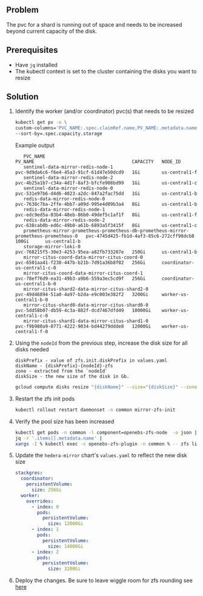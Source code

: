 ## Problem

The pvc for a shard is running out of space and needs to be increased beyond current capacity of the disk.

## Prerequisites

- Have `jq` installed
- The kubectl context is set to the cluster containing the disks you want to resize

## Solution

1. Identify the worker (and/or coordinator) pvc(s) that needs to be resized
   ```bash
   kubectl get pv -o \
   custom-columns='PVC_NAME:.spec.claimRef.name,PV_NAME:.metadata.name,CAPACITY:..spec.capacity.storage,NODE_ID:.spec.nodeAffinity.required.nodeSelectorTerms[0].matchExpressions[0].values[0]' \
   --sort-by=.spec.capacity.storage
   ```
   Example output
   ```text
      PVC_NAME                                                                               PV_NAME                                    CAPACITY   NODE_ID
      sentinel-data-mirror-redis-node-1                                                      pvc-9d9da6c6-f6e4-45a3-91cf-61d47e50dcd9   1Gi        us-central1-f
      sentinel-data-mirror-redis-node-2                                                      pvc-4b25a1b7-c34a-4d1f-8af3-bfcfe908bd99   1Gi        us-central1-c
      sentinel-data-mirror-redis-node-0                                                      pvc-531e97b6-d4d6-4023-a2dc-847a2fac75dd   1Gi        us-central1-b
      redis-data-mirror-redis-node-0                                                         pvc-7638c7ba-2ffe-4bb7-a09d-995e4d09b3a4   8Gi        us-central1-b
      redis-data-mirror-redis-node-1                                                         pvc-edc9ed5a-03b4-48eb-86b0-49def5c1af1f   8Gi        us-central1-f
      redis-data-mirror-redis-node-2                                                         pvc-638cab0b-ed6c-49b0-a61b-6893a5f3415f   8Gi        us-central1-c
      prometheus-mirror-prometheus-prometheus-db-prometheus-mirror-prometheus-prometheus-0   pvc-4745d425-fb1d-4af3-85c6-272cff98dcb8   100Gi      us-central1-b
      storage-mirror-loki-0                                                                  pvc-768215f5-30e3-4253-95ea-a82fb733207e   250Gi      us-central1-b
      mirror-citus-coord-data-mirror-citus-coord-0                                           pvc-6501aa41-f238-447b-b21b-7d91a36b8f02   256Gi      coordinator-us-central1-c-0
      mirror-citus-coord-data-mirror-citus-coord-1                                           pvc-78ef76d9-ea31-49b3-a9b6-559a3ec5cd9f   256Gi      coordinator-us-central1-b-0
      mirror-citus-shard2-data-mirror-citus-shard2-0                                         pvc-49d46894-51a0-4a97-b2da-e9c003e382f2   3200Gi     worker-us-central1-b-0
      mirror-citus-shard0-data-mirror-citus-shard0-0                                         pvc-5dd58b07-db59-4c3a-882f-dcd7467dfd49   10000Gi    worker-us-central1-c-0
      mirror-citus-shard1-data-mirror-citus-shard1-0                                         pvc-f9b980a9-0771-4222-9034-bd44279ddde8   12000Gi    worker-us-central1-f-0
   ```
2. Using the `nodeId` from the previous step, increase the disk size for all disks needed
   ```text
   diskPrefix - value of zfs.init.diskPrefix in values.yaml
   diskName - {diskPrefix}-{nodeId}-zfs
   zone - extracted from the `nodeId`
   diskSize - the new size of the disk in Gb.
   ```
   ```bash
   gcloud compute disks resize "{diskName}" --size="{diskSize}" --zone="{zone}"
   ```
3. Restart the zfs init pods
   ```bash
   kubectl rollout restart daemonset -n common mirror-zfs-init
   ```
4. Verify the pool size has been increased
   ```bash
   kubectl get pods -n common -l component=openebs-zfs-node  -o json |
   jq -r '.items[].metadata.name' |
   xargs -I % kubectl exec -c openebs-zfs-plugin -n common % -- zfs list
   ```
5. Update the `hedera-mirror` chart's `values.yaml` to reflect the new disk size
   ```yaml
   stackgres:
     coordinator:
       persistentVolume:
         size: 256Gi
     worker:
       overrides:
         - index: 0
           pods:
             persistentVolume:
               size: 12000Gi
         - index: 1
           pods:
             persistentVolume:
               size: 14000Gi
         - index: 2
           pods:
             persistentVolume:
               size: 3200Gi
   ```
6. Deploy the changes. Be sure to leave wiggle room for zfs rounding
   see [here](https://github.com/openebs/zfs-localpv/blob/develop/docs/faq.md#7-why-the-zfs-volume-size-is-different-than-the-reqeusted-size-in-pvc)
